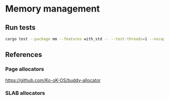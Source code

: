 # Memory management

## Run tests

```sh
cargo test --package mm --features with_std -- --test-threads=1 --nocapture
```

## References

### Page allocators

https://github.com/Ko-oK-OS/buddy-allocator

### SLAB allocators
